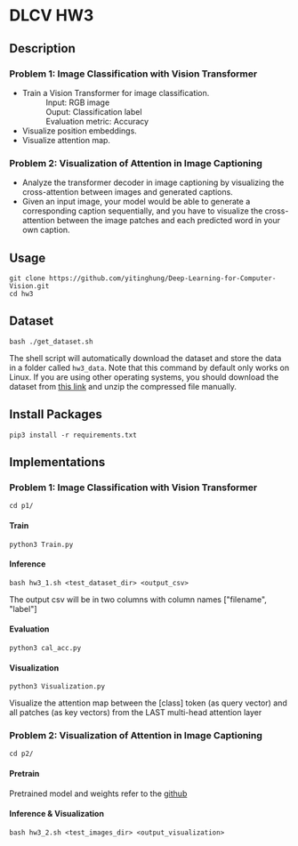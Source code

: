 # DLCV HW3
## Description
### Problem 1: Image Classification with Vision Transformer
* Train a Vision Transformer for image classification.      
&emsp;&emsp;&emsp;Input: RGB image     
&emsp;&emsp;&emsp;Ouput: Classification label      
&emsp;&emsp;&emsp;Evaluation metric: Accuracy
* Visualize position embeddings.
* Visualize attention map.

### Problem 2: Visualization of Attention in Image Captioning
* Analyze the transformer decoder in image captioning by visualizing the cross-attention between images and generated captions.
* Given an input image, your model would be able to generate a corresponding caption sequentially, and you have to visualize the cross-attention between the image patches and each predicted word in your own caption.

## Usage
```
git clone https://github.com/yitinghung/Deep-Learning-for-Computer-Vision.git
cd hw3
```
## Dataset
```
bash ./get_dataset.sh
```
The shell script will automatically download the dataset and store the data in a folder called `hw3_data`. Note that this command by default only works on Linux. If you are using other operating systems, you should download the dataset from [this link](https://drive.google.com/file/d/1PDlObdTW6eLJiencXM5OdkSTFVSNvoOl/view?usp=sharing) and unzip the compressed file manually.    

## Install Packages
```
pip3 install -r requirements.txt
```

## Implementations
### Problem 1: Image Classification with Vision Transformer
```
cd p1/
```
#### Train
```
python3 Train.py
```

#### Inference
```
bash hw3_1.sh <test_dataset_dir> <output_csv>
```
The output csv will be in two columns with column names ["filename", "label"]

#### Evaluation
```
python3 cal_acc.py
```

#### Visualization
```
python3 Visualization.py
``` 
Visualize the attention map between the [class] token (as query vector) and all patches (as key vectors) from the LAST multi-head attention layer


### Problem 2: Visualization of Attention in Image Captioning
```
cd p2/
```
#### Pretrain
Pretrained model and weights refer to the [github](https://github.com/saahiluppal/catr)

#### Inference & Visualization
```
bash hw3_2.sh <test_images_dir> <output_visualization>
```



